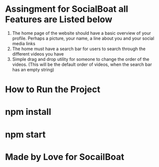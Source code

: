 
# Assingment for SocialBoat all Features are Listed below
1. The home page of the website should have a basic overview of your profile. Perhaps a picture, your name, a line about you and your social media links
2. The home must have a search bar for users to search through the different videos you have
3. Simple drag and drop utility for someone to change the order of the videos. (This will be the default order of videos, when the search bar has an empty string)

# How to Run the Project
  # npm install
  # npm start

# Made by Love for SocailBoat

